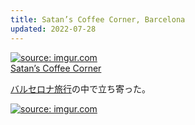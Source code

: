 ```yaml
---
title: Satan’s Coffee Corner, Barcelona
updated: 2022-07-28
---
```



<a href="https://imgur.com/JeKwOvH"><img src="https://i.imgur.com/JeKwOvH.png" title="source: imgur.com" /></a>  
[Satan’s Coffee Corner](https://www.satanscoffee.com/)

[バルセロナ旅行](https://sotaro.io/travel/2022-07-26-barcelona)の中で立ち寄った。

<a href="https://imgur.com/x6fzYzk"><img src="https://i.imgur.com/x6fzYzk.png" title="source: imgur.com" /></a>
